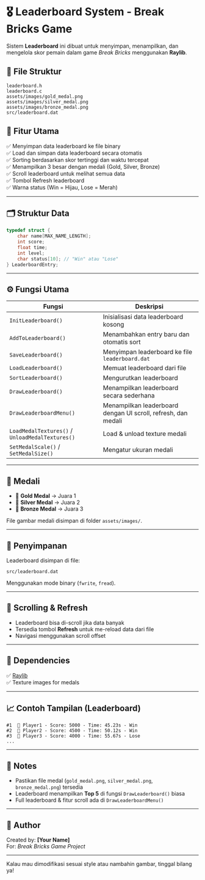 # 🎖 Leaderboard System - Break Bricks Game

Sistem **Leaderboard** ini dibuat untuk menyimpan, menampilkan, dan mengelola skor pemain dalam game *Break Bricks* menggunakan **Raylib**.

## 📂 File Struktur
```
leaderboard.h
leaderboard.c
assets/images/gold_medal.png
assets/images/silver_medal.png
assets/images/bronze_medal.png
src/leaderboard.dat
```

## 📜 Fitur Utama
✅ Menyimpan data leaderboard ke file binary  
✅ Load dan simpan data leaderboard secara otomatis  
✅ Sorting berdasarkan skor tertinggi dan waktu tercepat  
✅ Menampilkan 3 besar dengan medali (Gold, Silver, Bronze)  
✅ Scroll leaderboard untuk melihat semua data  
✅ Tombol Refresh leaderboard  
✅ Warna status (Win = Hijau, Lose = Merah)

---

## 🗂 Struktur Data
```c
typedef struct {
    char name[MAX_NAME_LENGTH];
    int score;
    float time;
    int level;
    char status[10]; // "Win" atau "Lose"
} LeaderboardEntry;
```

---

## ⚙️ Fungsi Utama
| Fungsi | Deskripsi |
|-------|----------|
| `InitLeaderboard()` | Inisialisasi data leaderboard kosong |
| `AddToLeaderboard()` | Menambahkan entry baru dan otomatis sort |
| `SaveLeaderboard()` | Menyimpan leaderboard ke file `leaderboard.dat` |
| `LoadLeaderboard()` | Memuat leaderboard dari file |
| `SortLeaderboard()` | Mengurutkan leaderboard |
| `DrawLeaderboard()` | Menampilkan leaderboard secara sederhana |
| `DrawLeaderboardMenu()` | Menampilkan leaderboard dengan UI scroll, refresh, dan medali |
| `LoadMedalTextures()` / `UnloadMedalTextures()` | Load & unload texture medali |
| `SetMedalScale()` / `SetMedalSize()` | Mengatur ukuran medali |

---

## 🏅 Medali
- 🥇 **Gold Medal** → Juara 1
- 🥈 **Silver Medal** → Juara 2
- 🥉 **Bronze Medal** → Juara 3

File gambar medali disimpan di folder `assets/images/`.

---

## 💾 Penyimpanan
Leaderboard disimpan di file:
```
src/leaderboard.dat
```
Menggunakan mode binary (`fwrite`, `fread`).

---

## 🔄 Scrolling & Refresh
- Leaderboard bisa di-scroll jika data banyak
- Tersedia tombol **Refresh** untuk me-reload data dari file
- Navigasi menggunakan scroll offset

---

## 🎨 Dependencies
✅ [Raylib](https://www.raylib.com/)  
✅ Texture images for medals

---

## 📈 Contoh Tampilan (Leaderboard)
```
#1  🥇 Player1 - Score: 5000 - Time: 45.23s - Win
#2  🥈 Player2 - Score: 4500 - Time: 50.12s - Win
#3  🥉 Player3 - Score: 4000 - Time: 55.67s - Lose
...
```

---

## 📝 Notes
- Pastikan file medal (`gold_medal.png`, `silver_medal.png`, `bronze_medal.png`) tersedia
- Leaderboard menampilkan **Top 5** di fungsi `DrawLeaderboard()` biasa
- Full leaderboard & fitur scroll ada di `DrawLeaderboardMenu()`

---

## 📌 Author
Created by: **[Your Name]**  
For: *Break Bricks Game Project*

---

Kalau mau dimodifikasi sesuai style atau nambahin gambar, tinggal bilang ya!